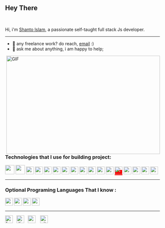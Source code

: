 <h2 >Hey There</h2> 

<br />

Hi, i'm [Shanto Islam](), a passionate self-taught full stack Js developer. 
<hr>

- 💼 any freelance work? do reach, [email](mailto:ishanto412@gmail.com) :)
- 💬 ask me about anything, i am happy to help;
<img align="right" alt="GIF" src="https://raw.githubusercontent.com/shantoislam6/shantoislam6/main/code.gif" width="500" height="320" />
<h2></h2>
<h3>Technologies that I use for building project: </h3>  

<code><img height="30" src="https://raw.githubusercontent.com/shantoislam6/raw_static/main/html.svg"></code>
<code><img height="30" src="https://raw.githubusercontent.com/shantoislam6/raw_static/main/css.svg"></code>
<code><img height="25" src="https://raw.githubusercontent.com/shantoislam6/raw_static/main/sass.svg"></code>
<code><img height="25" src="https://raw.githubusercontent.com/shantoislam6/raw_static/main/javascript.svg"></code>
<code><img height="25" src="https://raw.githubusercontent.com/shantoislam6/raw_static/main/typescript.svg"></code>
<code><img height="25" src="https://raw.githubusercontent.com/shantoislam6/raw_static/main/react.svg"></code>
<code><img height="25" src="https://raw.githubusercontent.com/shantoislam6/raw_static/main/vuejs.svg"></code>
<code><img height="25" src="https://raw.githubusercontent.com/shantoislam6/raw_static/main/redux.svg"></code>
<code><img height="25" src="https://raw.githubusercontent.com/shantoislam6/raw_static/main/firebase.svg"></code>
<code><img height="25" src="https://raw.githubusercontent.com/shantoislam6/raw_static/main/nodejs.svg"></code>
<code><img height="25" src="https://raw.githubusercontent.com/shantoislam6/raw_static/main/graphql.svg"></code>
<code><img height="25" src="https://raw.githubusercontent.com/shantoislam6/raw_static/main/mysql.svg"></code>
<span style="background:red"><img bgcolor="red" height="25" src="https://raw.githubusercontent.com/shantoislam6/raw_static/main/mongodb.svg"></span>
<code><img height="25" src="https://raw.githubusercontent.com/shantoislam6/raw_static/main/git.svg"></code>
<code><img height="25" src="https://raw.githubusercontent.com/shantoislam6/raw_static/main/webpack.svg"></code>
<code><img height="25" src="https://raw.githubusercontent.com/shantoislam6/raw_static/main/php.svg"></code>
<code><img height="25" src="https://raw.githubusercontent.com/shantoislam6/raw_static/main/python.svg"></code>


<hr/>
<h3>Optional Programing Languages That I know  :  </h3>
<code><img height="25" src="https://raw.githubusercontent.com/shantoislam6/raw_static/main/c.svg"></code>
<code><img height="25" src="https://raw.githubusercontent.com/shantoislam6/raw_static/main/cpp.svg"></code>
<code><img height="25" src="https://raw.githubusercontent.com/shantoislam6/raw_static/main/java.svg"></code>
<code><img height="25" src="https://raw.githubusercontent.com/shantoislam6/raw_static/main/rust.svg"></code>


<hr/>
<a href="https://www.facebook.com/profile.php?id=100079545008045/" ><img width="25" src="https://raw.githubusercontent.com/shantoislam6/raw_static/main/fb.svg" alt="facebook"></a>&nbsp;&nbsp;
<a href="https://discord.gg/MGJshmpj" ><img width="25" src="https://raw.githubusercontent.com/shantoislam6/raw_static/main/discord.svg" alt="discord"></a>&nbsp;&nbsp;
<a href="https://codepen.io/shantoislam6/" ><img width="25" src="https://raw.githubusercontent.com/shantoislam6/raw_static/main/codepen.svg" alt="codepen"></a>
&nbsp;&nbsp;
<a href="https://github.com/shantoislam6/" ><img width="25" src="https://raw.githubusercontent.com/shantoislam6/raw_static/main/github.svg" alt="github"></a>

